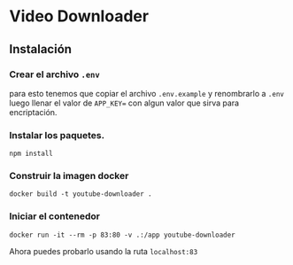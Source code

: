 # Video Downloader

## Instalación

### Crear el archivo `.env`

para esto tenemos que copiar el archivo `.env.example` y renombrarlo a `.env` luego llenar el valor de `APP_KEY=` con algun valor que sirva para encriptación.

### Instalar los paquetes.

```shell
npm install
```

### Construir la imagen docker

```shell
docker build -t youtube-downloader .
```

### Iniciar el contenedor

```shell
docker run -it --rm -p 83:80 -v .:/app youtube-downloader
```

Ahora puedes probarlo usando la ruta `localhost:83`
